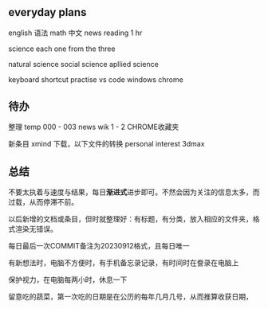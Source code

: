 #

## everyday plans




english 语法
math
中文 news reading  1 hr

science
each one from the three

natural science
social science
apllied science

keyboard shortcut practise
vs code
windows
chrome


## 待办

整理
temp 000 - 003
news
wik 1 - 2
CHROME收藏夹 


新条目
xmind 下载，以下文件的转换
personal interest
3dmax


## 总结

不要太执着与速度与结果，每日**渐进式**进步即可。不然会因为关注的信息太多，而过载，从而停滞不前。

以后新增的文档或条目，但时就整理好：有标题，有分类，放入相应的文件夹，格式渲染无错误。

每日最后一次COMMIT备注为20230912格式，且每日唯一

有新想法时，电脑不方便时，有手机备忘录记录，有时间时在誊录在电脑上

保护视力，在电脑每两小时，休息一下

留意吃的蔬菜，第一次吃的日期是在公历的每年几月几号，从而推算收获日期，










